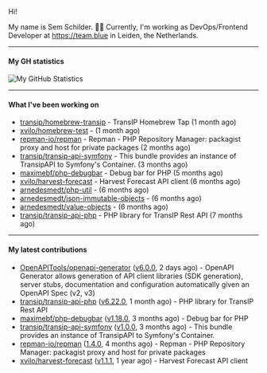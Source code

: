 Hi!

My name is Sem Schilder. 👋🏻 Currently, I'm working as DevOps/Frontend Developer at https://team.blue in Leiden, the Netherlands.

---

#### My GH statistics

![My GitHub Statistics](https://github-readme-stats.vercel.app/api?username=xvilo&show_icons=true&count_private=true&hide_title=true)

---

#### What I've been working on

- [transip/homebrew-transip](https://github.com/transip/homebrew-transip) - TransIP Homebrew Tap (1 month ago)
- [xvilo/homebrew-test](https://github.com/xvilo/homebrew-test) -  (1 month ago)
- [repman-io/repman](https://github.com/repman-io/repman) - Repman - PHP Repository Manager: packagist proxy and host for private packages  (2 months ago)
- [transip/transip-api-symfony](https://github.com/transip/transip-api-symfony) - This bundle provides an instance of TransipAPI to Symfony&#39;s Container. (3 months ago)
- [maximebf/php-debugbar](https://github.com/maximebf/php-debugbar) - Debug bar for PHP (5 months ago)
- [xvilo/harvest-forecast](https://github.com/xvilo/harvest-forecast) - Harvest Forecast API client (6 months ago)
- [arnedesmedt/php-util](https://github.com/arnedesmedt/php-util) -  (6 months ago)
- [arnedesmedt/json-immutable-objects](https://github.com/arnedesmedt/json-immutable-objects) -  (6 months ago)
- [arnedesmedt/value-objects](https://github.com/arnedesmedt/value-objects) -  (6 months ago)
- [transip/transip-api-php](https://github.com/transip/transip-api-php) - PHP library for TransIP Rest API (7 months ago)

---

#### My latest contributions

- [OpenAPITools/openapi-generator](https://github.com/OpenAPITools/openapi-generator) ([v6.0.0](https://github.com/OpenAPITools/openapi-generator/releases/tag/v6.0.0), 2 days ago) - OpenAPI Generator allows generation of API client libraries (SDK generation), server stubs, documentation and configuration automatically given an OpenAPI Spec (v2, v3)
- [transip/transip-api-php](https://github.com/transip/transip-api-php) ([v6.22.0](https://github.com/transip/transip-api-php/releases/tag/v6.22.0), 1 month ago) - PHP library for TransIP Rest API
- [maximebf/php-debugbar](https://github.com/maximebf/php-debugbar) ([v1.18.0](https://github.com/maximebf/php-debugbar/releases/tag/v1.18.0), 3 months ago) - Debug bar for PHP
- [transip/transip-api-symfony](https://github.com/transip/transip-api-symfony) ([v1.0.0](https://github.com/transip/transip-api-symfony/releases/tag/v1.0.0), 3 months ago) - This bundle provides an instance of TransipAPI to Symfony&#39;s Container.
- [repman-io/repman](https://github.com/repman-io/repman) ([1.4.0](https://github.com/repman-io/repman/releases/tag/1.4.0), 4 months ago) - Repman - PHP Repository Manager: packagist proxy and host for private packages 
- [xvilo/harvest-forecast](https://github.com/xvilo/harvest-forecast) ([v1.1.1](https://github.com/xvilo/harvest-forecast/releases/tag/v1.1.1), 1 year ago) - Harvest Forecast API client

